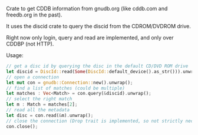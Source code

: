 Crate to get CDDB information from gnudb.org (like cddb.com and freedb.org in the past).

It uses the discid crate to query the discid from the CDROM/DVDROM drive.

Right now only login, query and read are implemented, and only over CDDBP (not HTTP).

Usage:

```Rust
// get a disc id by querying the disc in the default CD/DVD ROM drive
let discid = DiscId::read(Some(DiscId::default_device().as_str())).unwrap();
// open a connection
let mut con = gnudb::Connection::new().unwrap();
// find a list of matches (could be multiple)
let matches : Vec<Match> = con.query(&discid).unwrap();
// select the right match
let m : Match = matches[2];
// read all the metadata
let disc = con.read(&m).unwrap();
// close the connection (Drop trait is implemented, so not strictly necessary)
con.close();
```
